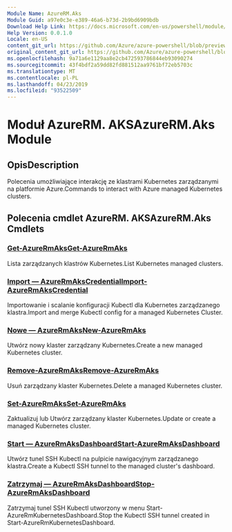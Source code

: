 ```yaml
---
Module Name: AzureRM.Aks
Module Guid: a97e0c3e-e389-46a6-b73d-2b9bd6909bdb
Download Help Link: https://docs.microsoft.com/en-us/powershell/module/azurerm.aks
Help Version: 0.0.1.0
Locale: en-US
content_git_url: https://github.com/Azure/azure-powershell/blob/preview/src/ResourceManager/Aks/Commands.Aks/help/AzureRM.Aks.md
original_content_git_url: https://github.com/Azure/azure-powershell/blob/preview/src/ResourceManager/Aks/Commands.Aks/help/AzureRM.Aks.md
ms.openlocfilehash: 9a71a6e1129aa8e2cb472593786844eb93090274
ms.sourcegitcommit: 43f4bdf2a59dd82fd881512aa9761bf72eb5703c
ms.translationtype: MT
ms.contentlocale: pl-PL
ms.lasthandoff: 04/23/2019
ms.locfileid: "93522509"
---
```

# <span data-ttu-id="ad11f-101">Moduł AzureRM. AKS</span><span class="sxs-lookup"><span data-stu-id="ad11f-101">AzureRM.Aks Module</span></span>
## <span data-ttu-id="ad11f-102">Opis</span><span class="sxs-lookup"><span data-stu-id="ad11f-102">Description</span></span>
<span data-ttu-id="ad11f-103">Polecenia umożliwiające interakcję ze klastrami Kubernetes zarządzanymi na platformie Azure.</span><span class="sxs-lookup"><span data-stu-id="ad11f-103">Commands to interact with Azure managed Kubernetes clusters.</span></span>

## <span data-ttu-id="ad11f-104">Polecenia cmdlet AzureRM. AKS</span><span class="sxs-lookup"><span data-stu-id="ad11f-104">AzureRM.Aks Cmdlets</span></span>
### [<span data-ttu-id="ad11f-105">Get-AzureRmAks</span><span class="sxs-lookup"><span data-stu-id="ad11f-105">Get-AzureRmAks</span></span>](Get-AzureRmAks.md)
<span data-ttu-id="ad11f-106">Lista zarządzanych klastrów Kubernetes.</span><span class="sxs-lookup"><span data-stu-id="ad11f-106">List Kubernetes managed clusters.</span></span>

### [<span data-ttu-id="ad11f-107">Import — AzureRmAksCredential</span><span class="sxs-lookup"><span data-stu-id="ad11f-107">Import-AzureRmAksCredential</span></span>](Import-AzureRmAksCredential.md)
<span data-ttu-id="ad11f-108">Importowanie i scalanie konfiguracji Kubectl dla Kubernetes zarządzanego klastra.</span><span class="sxs-lookup"><span data-stu-id="ad11f-108">Import and merge Kubectl config for a managed Kubernetes Cluster.</span></span>

### [<span data-ttu-id="ad11f-109">Nowe — AzureRmAks</span><span class="sxs-lookup"><span data-stu-id="ad11f-109">New-AzureRmAks</span></span>](New-AzureRmAks.md)
<span data-ttu-id="ad11f-110">Utwórz nowy klaster zarządzany Kubernetes.</span><span class="sxs-lookup"><span data-stu-id="ad11f-110">Create a new managed Kubernetes cluster.</span></span>

### [<span data-ttu-id="ad11f-111">Remove-AzureRmAks</span><span class="sxs-lookup"><span data-stu-id="ad11f-111">Remove-AzureRmAks</span></span>](Remove-AzureRmAks.md)
<span data-ttu-id="ad11f-112">Usuń zarządzany klaster Kubernetes.</span><span class="sxs-lookup"><span data-stu-id="ad11f-112">Delete a managed Kubernetes cluster.</span></span>

### [<span data-ttu-id="ad11f-113">Set-AzureRmAks</span><span class="sxs-lookup"><span data-stu-id="ad11f-113">Set-AzureRmAks</span></span>](Set-AzureRmAks.md)
<span data-ttu-id="ad11f-114">Zaktualizuj lub Utwórz zarządzany klaster Kubernetes.</span><span class="sxs-lookup"><span data-stu-id="ad11f-114">Update or create a managed Kubernetes cluster.</span></span>

### [<span data-ttu-id="ad11f-115">Start — AzureRmAksDashboard</span><span class="sxs-lookup"><span data-stu-id="ad11f-115">Start-AzureRmAksDashboard</span></span>](Start-AzureRmAksDashboard.md)
<span data-ttu-id="ad11f-116">Utwórz tunel SSH Kubectl na pulpicie nawigacyjnym zarządzanego klastra.</span><span class="sxs-lookup"><span data-stu-id="ad11f-116">Create a Kubectl SSH tunnel to the managed cluster's dashboard.</span></span>

### [<span data-ttu-id="ad11f-117">Zatrzymaj — AzureRmAksDashboard</span><span class="sxs-lookup"><span data-stu-id="ad11f-117">Stop-AzureRmAksDashboard</span></span>](Stop-AzureRmAksDashboard.md)
<span data-ttu-id="ad11f-118">Zatrzymaj tunel SSH Kubectl utworzony w menu Start-AzureRmKubernetesDashboard.</span><span class="sxs-lookup"><span data-stu-id="ad11f-118">Stop the Kubectl SSH tunnel created in Start-AzureRmKubernetesDashboard.</span></span>

